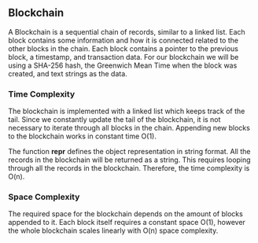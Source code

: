 ## Blockchain
A Blockchain is a sequential chain of records, similar to a linked list. Each block contains some information and how it is connected related to the other blocks in the chain. Each block contains a pointer to the previous block, a timestamp, and transaction data. For our blockchain we will be using a SHA-256 hash, the Greenwich Mean Time when the block was created, and text strings as the data.

### Time Complexity
The blockchain is implemented with a linked list which keeps track of the tail. Since we constantly update the tail of the blockchain, it is not necessary to iterate through all blocks in the chain. Appending new blocks to the blockchain works in constant time O(1).

The function __repr__ defines the object representation in string format. All the records in the blockchain will be returned as a string. This requires looping through all the records in the blockchain. Therefore, the time complexity is O(n).

### Space Complexity
The required space for the blockchain depends on the amount of blocks appended to it. Each block itself requires a constant space O(1), however the whole blockchain scales linearly with O(n) space complexity.
